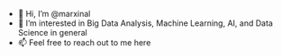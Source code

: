 - 👋 Hi, I’m @marxinal
- 👀 I’m interested in Big Data Analysis, Machine Learning, AI, and Data Science in general
- 📫 Feel free to reach out to me here 

<!---
marxinal/marxinal is a ✨ special ✨ repository because its `README.md` (this file) appears on your GitHub profile.
You can click the Preview link to take a look at your changes.
--->
